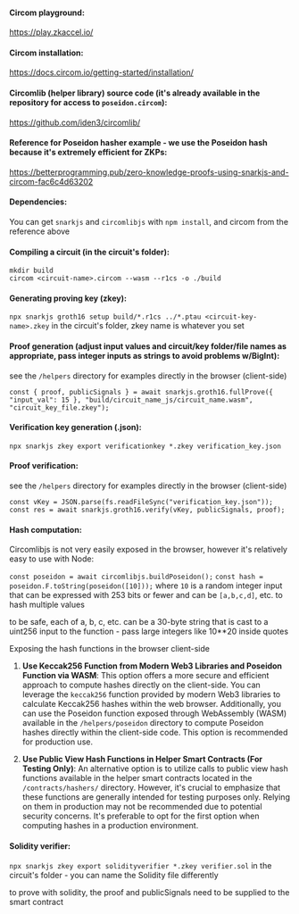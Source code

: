 #### Circom playground:

https://play.zkaccel.io/

#### Circom installation:

https://docs.circom.io/getting-started/installation/

#### Circomlib (helper library) source code (it's already available in the repository for access to `poseidon.circom`):

https://github.com/iden3/circomlib/

#### Reference for Poseidon hasher example - we use the Poseidon hash because it's extremely efficient for ZKPs:

https://betterprogramming.pub/zero-knowledge-proofs-using-snarkjs-and-circom-fac6c4d63202

#### Dependencies:

You can get `snarkjs` and `circomlibjs` with `npm install`, and circom from the reference above

#### Compiling a circuit (in the circuit's folder):

`mkdir build` </br>
`circom <circuit-name>.circom --wasm --r1cs -o ./build`

#### Generating proving key (zkey):

`npx snarkjs groth16 setup build/*.r1cs ../*.ptau <circuit-key-name>.zkey` in the circuit's folder, zkey name is whatever you set

#### Proof generation (adjust input values and circuit/key folder/file names as appropriate, pass integer inputs as strings to avoid problems w/BigInt):

see the `/helpers` directory for examples directly in the browser (client-side)

`const { proof, publicSignals } = await snarkjs.groth16.fullProve({ "input_val": 15 }, "build/circuit_name_js/circuit_name.wasm", "circuit_key_file.zkey");`

#### Verification key generation (.json):

`npx snarkjs zkey export verificationkey *.zkey verification_key.json`

#### Proof verification:

see the `/helpers` directory for examples directly in the browser (client-side)

`const vKey = JSON.parse(fs.readFileSync("verification_key.json"));`
`const res = await snarkjs.groth16.verify(vKey, publicSignals, proof);`

#### Hash computation:

Circomlibjs is not very easily exposed in the browser, however it's relatively easy to use with Node:

`const poseidon = await circomlibjs.buildPoseidon();`
`const hash = poseidon.F.toString(poseidon([10]));` where `10` is a random integer input that can be expressed with 253 bits or fewer and can be `[a,b,c,d]`, etc. to hash multiple values

to be safe, each of a, b, c, etc. can be a 30-byte string that is cast to a uint256 input to the function - pass large integers like 10**20 inside quotes

Exposing the hash functions in the browser client-side

1. **Use Keccak256 Function from Modern Web3 Libraries and Poseidon Function via WASM**:
   This option offers a more secure and efficient approach to compute hashes directly on the client-side. You can leverage the `keccak256` function provided by modern Web3 libraries to calculate Keccak256 hashes within the web browser. Additionally, you can use the Poseidon function exposed through WebAssembly (WASM) available in the `/helpers/poseidon` directory to compute Poseidon hashes directly within the client-side code. This option is recommended for production use.

2. **Use Public View Hash Functions in Helper Smart Contracts (For Testing Only)**:
   An alternative option is to utilize calls to public view hash functions available in the helper smart contracts located in the `/contracts/hashers/` directory. However, it's crucial to emphasize that these functions are generally intended for testing purposes only. Relying on them in production may not be recommended due to potential security concerns. It's preferable to opt for the first option when computing hashes in a production environment.

#### Solidity verifier: 

`npx snarkjs zkey export solidityverifier *.zkey verifier.sol` in the circuit's folder - you can name the Solidity file differently

to prove with solidity, the proof and publicSignals need to be supplied to the smart contract
